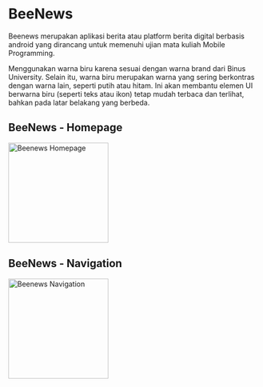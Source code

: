 # BeeNews
Beenews merupakan aplikasi berita atau platform berita digital berbasis android yang dirancang untuk memenuhi ujian mata kuliah Mobile Programming.

Menggunakan warna biru karena sesuai dengan warna brand dari Binus University. Selain itu, warna biru merupakan warna yang sering berkontras dengan warna lain, seperti putih atau hitam. Ini akan membantu elemen UI berwarna biru (seperti teks atau ikon) tetap mudah terbaca dan terlihat, bahkan pada latar belakang yang berbeda.


<h2>BeeNews - Homepage</h2>
<img width="200px" src="https://images.bangunteknologi.com/beenews-homepage.png" alt="Beenews Homepage"/>

<h2>BeeNews - Navigation</h2>
<img width="200px" src="https://images.bangunteknologi.com/beenews-navigation.png" alt="Beenews Navigation"/>
